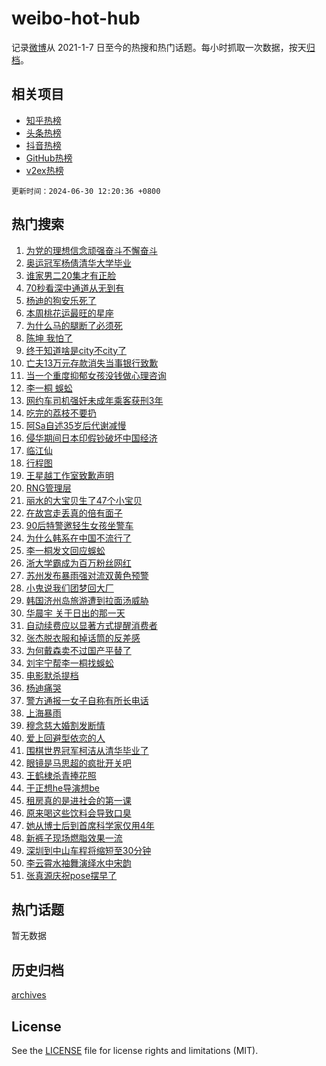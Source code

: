 # weibo-hot-hub

记录[微博](https://www.weibo.com)从 2021-1-7 日至今的热搜和热门话题。每小时抓取一次数据，按天[归档](archives)。

## 相关项目

- [知乎热榜](https://github.com/snaildev/zhihu-hot-hub)
- [头条热榜](https://github.com/snaildev/toutiao-hot-hub)
- [抖音热榜](https://github.com/snaildev/douyin-hot-hub)
- [GitHub热榜](https://github.com/snaildev/github-hot-hub)
- [v2ex热榜](https://github.com/snaildev/v2ex-hot-hub)


`更新时间：2024-06-30 12:20:36 +0800`

## 热门搜索

1. [为党的理想信念顽强奋斗不懈奋斗](https://m.weibo.cn/search?containerid=100103type%3D1%26t%3D10%26q%3D%23%E4%B8%BA%E5%85%9A%E7%9A%84%E7%90%86%E6%83%B3%E4%BF%A1%E5%BF%B5%E9%A1%BD%E5%BC%BA%E5%A5%8B%E6%96%97%E4%B8%8D%E6%87%88%E5%A5%8B%E6%96%97%23&stream_entry_id=51&isnewpage=1&extparam=seat%3D1%26cate%3D10103%26stream_entry_id%3D51%26pos%3D0%26q%3D%2523%25E4%25B8%25BA%25E5%2585%259A%25E7%259A%2584%25E7%2590%2586%25E6%2583%25B3%25E4%25BF%25A1%25E5%25BF%25B5%25E9%25A1%25BD%25E5%25BC%25BA%25E5%25A5%258B%25E6%2596%2597%25E4%25B8%258D%25E6%2587%2588%25E5%25A5%258B%25E6%2596%2597%2523%26dgr%3D0%26filter_type%3Drealtimehot%26c_type%3D51%26display_time%3D1719721235%26pre_seqid%3D1719721235358016270174)
1. [奥运冠军杨倩清华大学毕业](https://m.weibo.cn/search?containerid=100103type%3D1%26t%3D10%26q%3D%23%E5%A5%A5%E8%BF%90%E5%86%A0%E5%86%9B%E6%9D%A8%E5%80%A9%E6%B8%85%E5%8D%8E%E5%A4%A7%E5%AD%A6%E6%AF%95%E4%B8%9A%23&stream_entry_id=31&isnewpage=1&extparam=seat%3D1%26flag%3D2%26band_rank%3D1%26q%3D%2523%25E5%25A5%25A5%25E8%25BF%2590%25E5%2586%25A0%25E5%2586%259B%25E6%259D%25A8%25E5%2580%25A9%25E6%25B8%2585%25E5%258D%258E%25E5%25A4%25A7%25E5%25AD%25A6%25E6%25AF%2595%25E4%25B8%259A%2523%26dgr%3D0%26cate%3D5001%26c_type%3D31%26pos%3D0%26stream_entry_id%3D31%26filter_type%3Drealtimehot%26realpos%3D1%26lcate%3D5001%26display_time%3D1719721235%26pre_seqid%3D1719721235358016270174)
1. [谁家男二20集才有正脸](https://m.weibo.cn/search?containerid=100103type%3D1%26t%3D10%26q%3D%23%E8%B0%81%E5%AE%B6%E7%94%B7%E4%BA%8C20%E9%9B%86%E6%89%8D%E6%9C%89%E6%AD%A3%E8%84%B8%23&stream_entry_id=31&isnewpage=1&extparam=seat%3D1%26flag%3D2%26band_rank%3D2%26q%3D%2523%25E8%25B0%2581%25E5%25AE%25B6%25E7%2594%25B7%25E4%25BA%258C20%25E9%259B%2586%25E6%2589%258D%25E6%259C%2589%25E6%25AD%25A3%25E8%2584%25B8%2523%26dgr%3D0%26cate%3D5001%26c_type%3D31%26pos%3D1%26stream_entry_id%3D31%26filter_type%3Drealtimehot%26realpos%3D2%26lcate%3D5001%26display_time%3D1719721235%26pre_seqid%3D1719721235358016270174)
1. [70秒看深中通道从无到有](https://m.weibo.cn/search?containerid=100103type%3D1%26t%3D10%26q%3D%2370%E7%A7%92%E7%9C%8B%E6%B7%B1%E4%B8%AD%E9%80%9A%E9%81%93%E4%BB%8E%E6%97%A0%E5%88%B0%E6%9C%89%23&stream_entry_id=31&isnewpage=1&extparam=seat%3D1%26flag%3D1%26band_rank%3D3%26q%3D%252370%25E7%25A7%2592%25E7%259C%258B%25E6%25B7%25B1%25E4%25B8%25AD%25E9%2580%259A%25E9%2581%2593%25E4%25BB%258E%25E6%2597%25A0%25E5%2588%25B0%25E6%259C%2589%2523%26dgr%3D0%26cate%3D5001%26c_type%3D31%26pos%3D2%26stream_entry_id%3D31%26filter_type%3Drealtimehot%26realpos%3D3%26lcate%3D5001%26display_time%3D1719721235%26pre_seqid%3D1719721235358016270174)
1. [杨迪的狗安乐死了](https://m.weibo.cn/search?containerid=100103type%3D1%26t%3D10%26q%3D%23%E6%9D%A8%E8%BF%AA%E7%9A%84%E7%8B%97%E5%AE%89%E4%B9%90%E6%AD%BB%E4%BA%86%23&stream_entry_id=31&isnewpage=1&extparam=seat%3D1%26flag%3D1%26band_rank%3D4%26q%3D%2523%25E6%259D%25A8%25E8%25BF%25AA%25E7%259A%2584%25E7%258B%2597%25E5%25AE%2589%25E4%25B9%2590%25E6%25AD%25BB%25E4%25BA%2586%2523%26dgr%3D0%26cate%3D5001%26c_type%3D31%26pos%3D3%26stream_entry_id%3D31%26filter_type%3Drealtimehot%26realpos%3D4%26lcate%3D5001%26display_time%3D1719721235%26pre_seqid%3D1719721235358016270174)
1. [本周桃花运最旺的星座](https://m.weibo.cn/search?containerid=100103type%3D1%26t%3D10%26q%3D%E6%9C%AC%E5%91%A8%E6%A1%83%E8%8A%B1%E8%BF%90%E6%9C%80%E6%97%BA%E7%9A%84%E6%98%9F%E5%BA%A7&stream_entry_id=31&isnewpage=1&extparam=seat%3D1%26flag%3D1%26band_rank%3D5%26q%3D%25E6%259C%25AC%25E5%2591%25A8%25E6%25A1%2583%25E8%258A%25B1%25E8%25BF%2590%25E6%259C%2580%25E6%2597%25BA%25E7%259A%2584%25E6%2598%259F%25E5%25BA%25A7%26dgr%3D0%26cate%3D5001%26c_type%3D31%26pos%3D4%26stream_entry_id%3D31%26filter_type%3Drealtimehot%26realpos%3D5%26lcate%3D5001%26display_time%3D1719721235%26pre_seqid%3D1719721235358016270174)
1. [为什么马的腿断了必须死](https://m.weibo.cn/search?containerid=100103type%3D1%26t%3D10%26q%3D%23%E4%B8%BA%E4%BB%80%E4%B9%88%E9%A9%AC%E7%9A%84%E8%85%BF%E6%96%AD%E4%BA%86%E5%BF%85%E9%A1%BB%E6%AD%BB%23&stream_entry_id=31&isnewpage=1&extparam=seat%3D1%26flag%3D0%26band_rank%3D6%26q%3D%2523%25E4%25B8%25BA%25E4%25BB%2580%25E4%25B9%2588%25E9%25A9%25AC%25E7%259A%2584%25E8%2585%25BF%25E6%2596%25AD%25E4%25BA%2586%25E5%25BF%2585%25E9%25A1%25BB%25E6%25AD%25BB%2523%26dgr%3D0%26cate%3D5001%26c_type%3D31%26pos%3D5%26stream_entry_id%3D31%26filter_type%3Drealtimehot%26realpos%3D6%26lcate%3D5001%26display_time%3D1719721235%26pre_seqid%3D1719721235358016270174)
1. [陈坤 我怕了](https://m.weibo.cn/search?containerid=100103type%3D1%26t%3D10%26q%3D%E9%99%88%E5%9D%A4+%E6%88%91%E6%80%95%E4%BA%86&stream_entry_id=31&isnewpage=1&extparam=seat%3D1%26flag%3D1%26band_rank%3D7%26q%3D%25E9%2599%2588%25E5%259D%25A4%2520%25E6%2588%2591%25E6%2580%2595%25E4%25BA%2586%26dgr%3D0%26cate%3D5001%26c_type%3D31%26pos%3D6%26stream_entry_id%3D31%26filter_type%3Drealtimehot%26realpos%3D7%26lcate%3D5001%26display_time%3D1719721235%26pre_seqid%3D1719721235358016270174)
1. [终于知道啥是city不city了](https://m.weibo.cn/search?containerid=100103type%3D1%26t%3D10%26q%3D%23%E7%BB%88%E4%BA%8E%E7%9F%A5%E9%81%93%E5%95%A5%E6%98%AFcity%E4%B8%8Dcity%E4%BA%86%23&stream_entry_id=31&isnewpage=1&extparam=seat%3D1%26flag%3D2%26band_rank%3D8%26q%3D%2523%25E7%25BB%2588%25E4%25BA%258E%25E7%259F%25A5%25E9%2581%2593%25E5%2595%25A5%25E6%2598%25AFcity%25E4%25B8%258Dcity%25E4%25BA%2586%2523%26dgr%3D0%26cate%3D5001%26c_type%3D31%26pos%3D7%26stream_entry_id%3D31%26filter_type%3Drealtimehot%26realpos%3D8%26lcate%3D5001%26display_time%3D1719721235%26pre_seqid%3D1719721235358016270174)
1. [亡夫13万元存款消失当事银行致歉](https://m.weibo.cn/search?containerid=100103type%3D1%26t%3D10%26q%3D%23%E4%BA%A1%E5%A4%AB13%E4%B8%87%E5%85%83%E5%AD%98%E6%AC%BE%E6%B6%88%E5%A4%B1%E5%BD%93%E4%BA%8B%E9%93%B6%E8%A1%8C%E8%87%B4%E6%AD%89%23&stream_entry_id=31&isnewpage=1&extparam=seat%3D1%26flag%3D0%26band_rank%3D9%26q%3D%2523%25E4%25BA%25A1%25E5%25A4%25AB13%25E4%25B8%2587%25E5%2585%2583%25E5%25AD%2598%25E6%25AC%25BE%25E6%25B6%2588%25E5%25A4%25B1%25E5%25BD%2593%25E4%25BA%258B%25E9%2593%25B6%25E8%25A1%258C%25E8%2587%25B4%25E6%25AD%2589%2523%26dgr%3D0%26cate%3D5001%26c_type%3D31%26pos%3D8%26stream_entry_id%3D31%26filter_type%3Drealtimehot%26realpos%3D9%26lcate%3D5001%26display_time%3D1719721235%26pre_seqid%3D1719721235358016270174)
1. [当一个重度抑郁女孩没钱做心理咨询](https://m.weibo.cn/search?containerid=100103type%3D1%26t%3D10%26q%3D%23%E5%BD%93%E4%B8%80%E4%B8%AA%E9%87%8D%E5%BA%A6%E6%8A%91%E9%83%81%E5%A5%B3%E5%AD%A9%E6%B2%A1%E9%92%B1%E5%81%9A%E5%BF%83%E7%90%86%E5%92%A8%E8%AF%A2%23&stream_entry_id=31&isnewpage=1&extparam=seat%3D1%26flag%3D0%26band_rank%3D10%26q%3D%2523%25E5%25BD%2593%25E4%25B8%2580%25E4%25B8%25AA%25E9%2587%258D%25E5%25BA%25A6%25E6%258A%2591%25E9%2583%2581%25E5%25A5%25B3%25E5%25AD%25A9%25E6%25B2%25A1%25E9%2592%25B1%25E5%2581%259A%25E5%25BF%2583%25E7%2590%2586%25E5%2592%25A8%25E8%25AF%25A2%2523%26dgr%3D0%26cate%3D5001%26c_type%3D31%26pos%3D9%26stream_entry_id%3D31%26filter_type%3Drealtimehot%26realpos%3D10%26lcate%3D5001%26display_time%3D1719721235%26pre_seqid%3D1719721235358016270174)
1. [李一桐 蜈蚣](https://m.weibo.cn/search?containerid=100103type%3D1%26t%3D10%26q%3D%E6%9D%8E%E4%B8%80%E6%A1%90+%E8%9C%88%E8%9A%A3&stream_entry_id=31&isnewpage=1&extparam=seat%3D1%26flag%3D2%26band_rank%3D11%26q%3D%25E6%259D%258E%25E4%25B8%2580%25E6%25A1%2590%2520%25E8%259C%2588%25E8%259A%25A3%26dgr%3D0%26cate%3D5001%26c_type%3D31%26pos%3D10%26stream_entry_id%3D31%26filter_type%3Drealtimehot%26realpos%3D11%26lcate%3D5001%26display_time%3D1719721235%26pre_seqid%3D1719721235358016270174)
1. [网约车司机强奸未成年乘客获刑3年](https://m.weibo.cn/search?containerid=100103type%3D1%26t%3D10%26q%3D%23%E7%BD%91%E7%BA%A6%E8%BD%A6%E5%8F%B8%E6%9C%BA%E5%BC%BA%E5%A5%B8%E6%9C%AA%E6%88%90%E5%B9%B4%E4%B9%98%E5%AE%A2%E8%8E%B7%E5%88%913%E5%B9%B4%23&stream_entry_id=31&isnewpage=1&extparam=seat%3D1%26flag%3D2%26band_rank%3D12%26q%3D%2523%25E7%25BD%2591%25E7%25BA%25A6%25E8%25BD%25A6%25E5%258F%25B8%25E6%259C%25BA%25E5%25BC%25BA%25E5%25A5%25B8%25E6%259C%25AA%25E6%2588%2590%25E5%25B9%25B4%25E4%25B9%2598%25E5%25AE%25A2%25E8%258E%25B7%25E5%2588%25913%25E5%25B9%25B4%2523%26dgr%3D0%26cate%3D5001%26c_type%3D31%26pos%3D11%26stream_entry_id%3D31%26filter_type%3Drealtimehot%26realpos%3D12%26lcate%3D5001%26display_time%3D1719721235%26pre_seqid%3D1719721235358016270174)
1. [吃完的荔枝不要扔](https://m.weibo.cn/search?containerid=100103type%3D1%26t%3D10%26q%3D%E5%90%83%E5%AE%8C%E7%9A%84%E8%8D%94%E6%9E%9D%E4%B8%8D%E8%A6%81%E6%89%94&stream_entry_id=31&isnewpage=1&extparam=seat%3D1%26flag%3D1%26band_rank%3D13%26q%3D%25E5%2590%2583%25E5%25AE%258C%25E7%259A%2584%25E8%258D%2594%25E6%259E%259D%25E4%25B8%258D%25E8%25A6%2581%25E6%2589%2594%26dgr%3D0%26cate%3D5001%26c_type%3D31%26pos%3D12%26stream_entry_id%3D31%26filter_type%3Drealtimehot%26realpos%3D13%26lcate%3D5001%26display_time%3D1719721235%26pre_seqid%3D1719721235358016270174)
1. [阿Sa自述35岁后代谢减慢](https://m.weibo.cn/search?containerid=100103type%3D1%26t%3D10%26q%3D%23%E9%98%BFSa%E8%87%AA%E8%BF%B035%E5%B2%81%E5%90%8E%E4%BB%A3%E8%B0%A2%E5%87%8F%E6%85%A2%23&stream_entry_id=31&isnewpage=1&extparam=seat%3D1%26flag%3D1%26band_rank%3D14%26q%3D%2523%25E9%2598%25BFSa%25E8%2587%25AA%25E8%25BF%25B035%25E5%25B2%2581%25E5%2590%258E%25E4%25BB%25A3%25E8%25B0%25A2%25E5%2587%258F%25E6%2585%25A2%2523%26dgr%3D0%26cate%3D5001%26c_type%3D31%26pos%3D13%26stream_entry_id%3D31%26filter_type%3Drealtimehot%26realpos%3D14%26lcate%3D5001%26display_time%3D1719721235%26pre_seqid%3D1719721235358016270174)
1. [侵华期间日本印假钞破坏中国经济](https://m.weibo.cn/search?containerid=100103type%3D1%26t%3D10%26q%3D%23%E4%BE%B5%E5%8D%8E%E6%9C%9F%E9%97%B4%E6%97%A5%E6%9C%AC%E5%8D%B0%E5%81%87%E9%92%9E%E7%A0%B4%E5%9D%8F%E4%B8%AD%E5%9B%BD%E7%BB%8F%E6%B5%8E%23&stream_entry_id=31&isnewpage=1&extparam=seat%3D1%26flag%3D1%26band_rank%3D15%26q%3D%2523%25E4%25BE%25B5%25E5%258D%258E%25E6%259C%259F%25E9%2597%25B4%25E6%2597%25A5%25E6%259C%25AC%25E5%258D%25B0%25E5%2581%2587%25E9%2592%259E%25E7%25A0%25B4%25E5%259D%258F%25E4%25B8%25AD%25E5%259B%25BD%25E7%25BB%258F%25E6%25B5%258E%2523%26dgr%3D0%26cate%3D5001%26c_type%3D31%26pos%3D14%26stream_entry_id%3D31%26filter_type%3Drealtimehot%26realpos%3D15%26lcate%3D5001%26display_time%3D1719721235%26pre_seqid%3D1719721235358016270174)
1. [临江仙](https://m.weibo.cn/search?containerid=100103type%3D1%26t%3D10%26q%3D%E4%B8%B4%E6%B1%9F%E4%BB%99&stream_entry_id=31&isnewpage=1&extparam=seat%3D1%26flag%3D1%26band_rank%3D16%26q%3D%25E4%25B8%25B4%25E6%25B1%259F%25E4%25BB%2599%26dgr%3D0%26cate%3D5001%26c_type%3D31%26pos%3D15%26stream_entry_id%3D31%26filter_type%3Drealtimehot%26realpos%3D16%26lcate%3D5001%26display_time%3D1719721235%26pre_seqid%3D1719721235358016270174)
1. [行程图](https://m.weibo.cn/search?containerid=100103type%3D1%26t%3D10%26q%3D%E8%A1%8C%E7%A8%8B%E5%9B%BE&stream_entry_id=31&isnewpage=1&extparam=seat%3D1%26flag%3D1%26band_rank%3D17%26q%3D%25E8%25A1%258C%25E7%25A8%258B%25E5%259B%25BE%26dgr%3D0%26cate%3D5001%26c_type%3D31%26pos%3D16%26stream_entry_id%3D31%26filter_type%3Drealtimehot%26realpos%3D17%26lcate%3D5001%26display_time%3D1719721235%26pre_seqid%3D1719721235358016270174)
1. [王星越工作室致歉声明](https://m.weibo.cn/search?containerid=100103type%3D1%26t%3D10%26q%3D%23%E7%8E%8B%E6%98%9F%E8%B6%8A%E5%B7%A5%E4%BD%9C%E5%AE%A4%E8%87%B4%E6%AD%89%E5%A3%B0%E6%98%8E%23&stream_entry_id=31&isnewpage=1&extparam=seat%3D1%26flag%3D0%26band_rank%3D18%26q%3D%2523%25E7%258E%258B%25E6%2598%259F%25E8%25B6%258A%25E5%25B7%25A5%25E4%25BD%259C%25E5%25AE%25A4%25E8%2587%25B4%25E6%25AD%2589%25E5%25A3%25B0%25E6%2598%258E%2523%26dgr%3D0%26cate%3D5001%26c_type%3D31%26pos%3D17%26stream_entry_id%3D31%26filter_type%3Drealtimehot%26realpos%3D18%26lcate%3D5001%26display_time%3D1719721235%26pre_seqid%3D1719721235358016270174)
1. [RNG管理层](https://m.weibo.cn/search?containerid=100103type%3D1%26t%3D10%26q%3DRNG%E7%AE%A1%E7%90%86%E5%B1%82&stream_entry_id=31&isnewpage=1&extparam=seat%3D1%26flag%3D1%26band_rank%3D19%26q%3DRNG%25E7%25AE%25A1%25E7%2590%2586%25E5%25B1%2582%26dgr%3D0%26cate%3D5001%26c_type%3D31%26pos%3D18%26stream_entry_id%3D31%26filter_type%3Drealtimehot%26realpos%3D19%26lcate%3D5001%26display_time%3D1719721235%26pre_seqid%3D1719721235358016270174)
1. [丽水的大宝贝生了47个小宝贝](https://m.weibo.cn/search?containerid=100103type%3D1%26t%3D10%26q%3D%23%E4%B8%BD%E6%B0%B4%E7%9A%84%E5%A4%A7%E5%AE%9D%E8%B4%9D%E7%94%9F%E4%BA%8647%E4%B8%AA%E5%B0%8F%E5%AE%9D%E8%B4%9D%23&stream_entry_id=31&isnewpage=1&extparam=seat%3D1%26flag%3D32768%26band_rank%3D20%26q%3D%2523%25E4%25B8%25BD%25E6%25B0%25B4%25E7%259A%2584%25E5%25A4%25A7%25E5%25AE%259D%25E8%25B4%259D%25E7%2594%259F%25E4%25BA%258647%25E4%25B8%25AA%25E5%25B0%258F%25E5%25AE%259D%25E8%25B4%259D%2523%26dgr%3D0%26cate%3D5001%26c_type%3D31%26pos%3D19%26stream_entry_id%3D31%26filter_type%3Drealtimehot%26realpos%3D20%26lcate%3D5001%26display_time%3D1719721235%26pre_seqid%3D1719721235358016270174)
1. [在故宫走丢真的倍有面子](https://m.weibo.cn/search?containerid=100103type%3D1%26t%3D10%26q%3D%E5%9C%A8%E6%95%85%E5%AE%AB%E8%B5%B0%E4%B8%A2%E7%9C%9F%E7%9A%84%E5%80%8D%E6%9C%89%E9%9D%A2%E5%AD%90&stream_entry_id=31&isnewpage=1&extparam=seat%3D1%26flag%3D1%26band_rank%3D21%26q%3D%25E5%259C%25A8%25E6%2595%2585%25E5%25AE%25AB%25E8%25B5%25B0%25E4%25B8%25A2%25E7%259C%259F%25E7%259A%2584%25E5%2580%258D%25E6%259C%2589%25E9%259D%25A2%25E5%25AD%2590%26dgr%3D0%26cate%3D5001%26c_type%3D31%26pos%3D20%26stream_entry_id%3D31%26filter_type%3Drealtimehot%26realpos%3D21%26lcate%3D5001%26display_time%3D1719721235%26pre_seqid%3D1719721235358016270174)
1. [90后特警邀轻生女孩坐警车](https://m.weibo.cn/search?containerid=100103type%3D1%26t%3D10%26q%3D%2390%E5%90%8E%E7%89%B9%E8%AD%A6%E9%82%80%E8%BD%BB%E7%94%9F%E5%A5%B3%E5%AD%A9%E5%9D%90%E8%AD%A6%E8%BD%A6%23&stream_entry_id=31&isnewpage=1&extparam=seat%3D1%26flag%3D32768%26band_rank%3D22%26q%3D%252390%25E5%2590%258E%25E7%2589%25B9%25E8%25AD%25A6%25E9%2582%2580%25E8%25BD%25BB%25E7%2594%259F%25E5%25A5%25B3%25E5%25AD%25A9%25E5%259D%2590%25E8%25AD%25A6%25E8%25BD%25A6%2523%26dgr%3D0%26cate%3D5001%26c_type%3D31%26pos%3D21%26stream_entry_id%3D31%26filter_type%3Drealtimehot%26realpos%3D22%26lcate%3D5001%26display_time%3D1719721235%26pre_seqid%3D1719721235358016270174)
1. [为什么韩系在中国不流行了](https://m.weibo.cn/search?containerid=100103type%3D1%26t%3D10%26q%3D%23%E4%B8%BA%E4%BB%80%E4%B9%88%E9%9F%A9%E7%B3%BB%E5%9C%A8%E4%B8%AD%E5%9B%BD%E4%B8%8D%E6%B5%81%E8%A1%8C%E4%BA%86%23&stream_entry_id=31&isnewpage=1&extparam=seat%3D1%26flag%3D0%26band_rank%3D23%26q%3D%2523%25E4%25B8%25BA%25E4%25BB%2580%25E4%25B9%2588%25E9%259F%25A9%25E7%25B3%25BB%25E5%259C%25A8%25E4%25B8%25AD%25E5%259B%25BD%25E4%25B8%258D%25E6%25B5%2581%25E8%25A1%258C%25E4%25BA%2586%2523%26dgr%3D0%26cate%3D5001%26c_type%3D31%26pos%3D22%26stream_entry_id%3D31%26filter_type%3Drealtimehot%26realpos%3D23%26lcate%3D5001%26display_time%3D1719721235%26pre_seqid%3D1719721235358016270174)
1. [李一桐发文回应蜈蚣](https://m.weibo.cn/search?containerid=100103type%3D1%26t%3D10%26q%3D%23%E6%9D%8E%E4%B8%80%E6%A1%90%E5%8F%91%E6%96%87%E5%9B%9E%E5%BA%94%E8%9C%88%E8%9A%A3%23&stream_entry_id=31&isnewpage=1&extparam=seat%3D1%26flag%3D1%26band_rank%3D24%26q%3D%2523%25E6%259D%258E%25E4%25B8%2580%25E6%25A1%2590%25E5%258F%2591%25E6%2596%2587%25E5%259B%259E%25E5%25BA%2594%25E8%259C%2588%25E8%259A%25A3%2523%26dgr%3D0%26cate%3D5001%26c_type%3D31%26pos%3D23%26stream_entry_id%3D31%26filter_type%3Drealtimehot%26realpos%3D24%26lcate%3D5001%26display_time%3D1719721235%26pre_seqid%3D1719721235358016270174)
1. [浙大学霸成为百万粉丝网红](https://m.weibo.cn/search?containerid=100103type%3D1%26t%3D10%26q%3D%23%E6%B5%99%E5%A4%A7%E5%AD%A6%E9%9C%B8%E6%88%90%E4%B8%BA%E7%99%BE%E4%B8%87%E7%B2%89%E4%B8%9D%E7%BD%91%E7%BA%A2%23&stream_entry_id=31&isnewpage=1&extparam=seat%3D1%26flag%3D0%26band_rank%3D25%26q%3D%2523%25E6%25B5%2599%25E5%25A4%25A7%25E5%25AD%25A6%25E9%259C%25B8%25E6%2588%2590%25E4%25B8%25BA%25E7%2599%25BE%25E4%25B8%2587%25E7%25B2%2589%25E4%25B8%259D%25E7%25BD%2591%25E7%25BA%25A2%2523%26dgr%3D0%26cate%3D5001%26c_type%3D31%26pos%3D24%26stream_entry_id%3D31%26filter_type%3Drealtimehot%26realpos%3D25%26lcate%3D5001%26display_time%3D1719721235%26pre_seqid%3D1719721235358016270174)
1. [苏州发布暴雨强对流双黄色预警](https://m.weibo.cn/search?containerid=100103type%3D1%26t%3D10%26q%3D%23%E8%8B%8F%E5%B7%9E%E5%8F%91%E5%B8%83%E6%9A%B4%E9%9B%A8%E5%BC%BA%E5%AF%B9%E6%B5%81%E5%8F%8C%E9%BB%84%E8%89%B2%E9%A2%84%E8%AD%A6%23&stream_entry_id=31&isnewpage=1&extparam=seat%3D1%26flag%3D1%26band_rank%3D26%26q%3D%2523%25E8%258B%258F%25E5%25B7%259E%25E5%258F%2591%25E5%25B8%2583%25E6%259A%25B4%25E9%259B%25A8%25E5%25BC%25BA%25E5%25AF%25B9%25E6%25B5%2581%25E5%258F%258C%25E9%25BB%2584%25E8%2589%25B2%25E9%25A2%2584%25E8%25AD%25A6%2523%26dgr%3D0%26cate%3D5001%26c_type%3D31%26pos%3D25%26stream_entry_id%3D31%26filter_type%3Drealtimehot%26realpos%3D26%26lcate%3D5001%26display_time%3D1719721235%26pre_seqid%3D1719721235358016270174)
1. [小鬼说我们团梦回大厂](https://m.weibo.cn/search?containerid=100103type%3D1%26t%3D10%26q%3D%23%E5%B0%8F%E9%AC%BC%E8%AF%B4%E6%88%91%E4%BB%AC%E5%9B%A2%E6%A2%A6%E5%9B%9E%E5%A4%A7%E5%8E%82%23&stream_entry_id=31&isnewpage=1&extparam=seat%3D1%26flag%3D0%26band_rank%3D27%26q%3D%2523%25E5%25B0%258F%25E9%25AC%25BC%25E8%25AF%25B4%25E6%2588%2591%25E4%25BB%25AC%25E5%259B%25A2%25E6%25A2%25A6%25E5%259B%259E%25E5%25A4%25A7%25E5%258E%2582%2523%26dgr%3D0%26cate%3D5001%26c_type%3D31%26pos%3D26%26stream_entry_id%3D31%26filter_type%3Drealtimehot%26realpos%3D27%26lcate%3D5001%26display_time%3D1719721235%26pre_seqid%3D1719721235358016270174)
1. [韩国济州岛旅游遭到拉面汤威胁](https://m.weibo.cn/search?containerid=100103type%3D1%26t%3D10%26q%3D%23%E9%9F%A9%E5%9B%BD%E6%B5%8E%E5%B7%9E%E5%B2%9B%E6%97%85%E6%B8%B8%E9%81%AD%E5%88%B0%E6%8B%89%E9%9D%A2%E6%B1%A4%E5%A8%81%E8%83%81%23&stream_entry_id=31&isnewpage=1&extparam=seat%3D1%26flag%3D0%26band_rank%3D28%26q%3D%2523%25E9%259F%25A9%25E5%259B%25BD%25E6%25B5%258E%25E5%25B7%259E%25E5%25B2%259B%25E6%2597%2585%25E6%25B8%25B8%25E9%2581%25AD%25E5%2588%25B0%25E6%258B%2589%25E9%259D%25A2%25E6%25B1%25A4%25E5%25A8%2581%25E8%2583%2581%2523%26dgr%3D0%26cate%3D5001%26c_type%3D31%26pos%3D27%26stream_entry_id%3D31%26filter_type%3Drealtimehot%26realpos%3D28%26lcate%3D5001%26display_time%3D1719721235%26pre_seqid%3D1719721235358016270174)
1. [华晨宇 关于日出的那一天](https://m.weibo.cn/search?containerid=100103type%3D1%26t%3D10%26q%3D%E5%8D%8E%E6%99%A8%E5%AE%87+%E5%85%B3%E4%BA%8E%E6%97%A5%E5%87%BA%E7%9A%84%E9%82%A3%E4%B8%80%E5%A4%A9&stream_entry_id=31&isnewpage=1&extparam=seat%3D1%26flag%3D1%26band_rank%3D29%26q%3D%25E5%258D%258E%25E6%2599%25A8%25E5%25AE%2587%2520%25E5%2585%25B3%25E4%25BA%258E%25E6%2597%25A5%25E5%2587%25BA%25E7%259A%2584%25E9%2582%25A3%25E4%25B8%2580%25E5%25A4%25A9%26dgr%3D0%26cate%3D5001%26c_type%3D31%26pos%3D28%26stream_entry_id%3D31%26filter_type%3Drealtimehot%26realpos%3D29%26lcate%3D5001%26display_time%3D1719721235%26pre_seqid%3D1719721235358016270174)
1. [自动续费应以显著方式提醒消费者](https://m.weibo.cn/search?containerid=100103type%3D1%26t%3D10%26q%3D%23%E8%87%AA%E5%8A%A8%E7%BB%AD%E8%B4%B9%E5%BA%94%E4%BB%A5%E6%98%BE%E8%91%97%E6%96%B9%E5%BC%8F%E6%8F%90%E9%86%92%E6%B6%88%E8%B4%B9%E8%80%85%23&stream_entry_id=31&isnewpage=1&extparam=seat%3D1%26flag%3D0%26band_rank%3D30%26q%3D%2523%25E8%2587%25AA%25E5%258A%25A8%25E7%25BB%25AD%25E8%25B4%25B9%25E5%25BA%2594%25E4%25BB%25A5%25E6%2598%25BE%25E8%2591%2597%25E6%2596%25B9%25E5%25BC%258F%25E6%258F%2590%25E9%2586%2592%25E6%25B6%2588%25E8%25B4%25B9%25E8%2580%2585%2523%26dgr%3D0%26cate%3D5001%26c_type%3D31%26pos%3D29%26stream_entry_id%3D31%26filter_type%3Drealtimehot%26realpos%3D30%26lcate%3D5001%26display_time%3D1719721235%26pre_seqid%3D1719721235358016270174)
1. [张杰脱衣服和掉话筒的反差感](https://m.weibo.cn/search?containerid=100103type%3D1%26t%3D10%26q%3D%23%E5%BC%A0%E6%9D%B0%E8%84%B1%E8%A1%A3%E6%9C%8D%E5%92%8C%E6%8E%89%E8%AF%9D%E7%AD%92%E7%9A%84%E5%8F%8D%E5%B7%AE%E6%84%9F%23&stream_entry_id=31&isnewpage=1&extparam=seat%3D1%26flag%3D0%26band_rank%3D31%26q%3D%2523%25E5%25BC%25A0%25E6%259D%25B0%25E8%2584%25B1%25E8%25A1%25A3%25E6%259C%258D%25E5%2592%258C%25E6%258E%2589%25E8%25AF%259D%25E7%25AD%2592%25E7%259A%2584%25E5%258F%258D%25E5%25B7%25AE%25E6%2584%259F%2523%26dgr%3D0%26cate%3D5001%26c_type%3D31%26pos%3D30%26stream_entry_id%3D31%26filter_type%3Drealtimehot%26realpos%3D31%26lcate%3D5001%26display_time%3D1719721235%26pre_seqid%3D1719721235358016270174)
1. [为何戴森卖不过国产平替了](https://m.weibo.cn/search?containerid=100103type%3D1%26t%3D10%26q%3D%23%E4%B8%BA%E4%BD%95%E6%88%B4%E6%A3%AE%E5%8D%96%E4%B8%8D%E8%BF%87%E5%9B%BD%E4%BA%A7%E5%B9%B3%E6%9B%BF%E4%BA%86%23&stream_entry_id=31&isnewpage=1&extparam=seat%3D1%26flag%3D1%26band_rank%3D32%26q%3D%2523%25E4%25B8%25BA%25E4%25BD%2595%25E6%2588%25B4%25E6%25A3%25AE%25E5%258D%2596%25E4%25B8%258D%25E8%25BF%2587%25E5%259B%25BD%25E4%25BA%25A7%25E5%25B9%25B3%25E6%259B%25BF%25E4%25BA%2586%2523%26dgr%3D0%26cate%3D5001%26c_type%3D31%26pos%3D31%26stream_entry_id%3D31%26filter_type%3Drealtimehot%26realpos%3D32%26lcate%3D5001%26display_time%3D1719721235%26pre_seqid%3D1719721235358016270174)
1. [刘宇宁帮李一桐找蜈蚣](https://m.weibo.cn/search?containerid=100103type%3D1%26t%3D10%26q%3D%23%E5%88%98%E5%AE%87%E5%AE%81%E5%B8%AE%E6%9D%8E%E4%B8%80%E6%A1%90%E6%89%BE%E8%9C%88%E8%9A%A3%23&stream_entry_id=31&isnewpage=1&extparam=seat%3D1%26flag%3D0%26band_rank%3D33%26q%3D%2523%25E5%2588%2598%25E5%25AE%2587%25E5%25AE%2581%25E5%25B8%25AE%25E6%259D%258E%25E4%25B8%2580%25E6%25A1%2590%25E6%2589%25BE%25E8%259C%2588%25E8%259A%25A3%2523%26dgr%3D0%26cate%3D5001%26c_type%3D31%26pos%3D32%26stream_entry_id%3D31%26filter_type%3Drealtimehot%26realpos%3D33%26lcate%3D5001%26display_time%3D1719721235%26pre_seqid%3D1719721235358016270174)
1. [电影默杀提档](https://m.weibo.cn/search?containerid=100103type%3D1%26t%3D10%26q%3D%23%E7%94%B5%E5%BD%B1%E9%BB%98%E6%9D%80%E6%8F%90%E6%A1%A3%23&stream_entry_id=31&isnewpage=1&extparam=seat%3D1%26flag%3D0%26band_rank%3D34%26q%3D%2523%25E7%2594%25B5%25E5%25BD%25B1%25E9%25BB%2598%25E6%259D%2580%25E6%258F%2590%25E6%25A1%25A3%2523%26dgr%3D0%26cate%3D5001%26c_type%3D31%26pos%3D33%26stream_entry_id%3D31%26filter_type%3Drealtimehot%26realpos%3D34%26lcate%3D5001%26display_time%3D1719721235%26pre_seqid%3D1719721235358016270174)
1. [杨迪痛哭](https://m.weibo.cn/search?containerid=100103type%3D1%26t%3D10%26q%3D%23%E6%9D%A8%E8%BF%AA%E7%97%9B%E5%93%AD%23&stream_entry_id=31&isnewpage=1&extparam=seat%3D1%26flag%3D1%26band_rank%3D35%26q%3D%2523%25E6%259D%25A8%25E8%25BF%25AA%25E7%2597%259B%25E5%2593%25AD%2523%26dgr%3D0%26cate%3D5001%26c_type%3D31%26pos%3D34%26stream_entry_id%3D31%26filter_type%3Drealtimehot%26realpos%3D35%26lcate%3D5001%26display_time%3D1719721235%26pre_seqid%3D1719721235358016270174)
1. [警方通报一女子自称有所长电话](https://m.weibo.cn/search?containerid=100103type%3D1%26t%3D10%26q%3D%23%E8%AD%A6%E6%96%B9%E9%80%9A%E6%8A%A5%E4%B8%80%E5%A5%B3%E5%AD%90%E8%87%AA%E7%A7%B0%E6%9C%89%E6%89%80%E9%95%BF%E7%94%B5%E8%AF%9D%23&stream_entry_id=31&isnewpage=1&extparam=seat%3D1%26flag%3D1%26band_rank%3D36%26q%3D%2523%25E8%25AD%25A6%25E6%2596%25B9%25E9%2580%259A%25E6%258A%25A5%25E4%25B8%2580%25E5%25A5%25B3%25E5%25AD%2590%25E8%2587%25AA%25E7%25A7%25B0%25E6%259C%2589%25E6%2589%2580%25E9%2595%25BF%25E7%2594%25B5%25E8%25AF%259D%2523%26dgr%3D0%26cate%3D5001%26c_type%3D31%26pos%3D35%26stream_entry_id%3D31%26filter_type%3Drealtimehot%26realpos%3D36%26lcate%3D5001%26display_time%3D1719721235%26pre_seqid%3D1719721235358016270174)
1. [上海暴雨](https://m.weibo.cn/search?containerid=100103type%3D1%26t%3D10%26q%3D%E4%B8%8A%E6%B5%B7%E6%9A%B4%E9%9B%A8&stream_entry_id=31&isnewpage=1&extparam=seat%3D1%26flag%3D0%26band_rank%3D37%26q%3D%25E4%25B8%258A%25E6%25B5%25B7%25E6%259A%25B4%25E9%259B%25A8%26dgr%3D0%26cate%3D5001%26c_type%3D31%26pos%3D36%26stream_entry_id%3D31%26filter_type%3Drealtimehot%26realpos%3D37%26lcate%3D5001%26display_time%3D1719721235%26pre_seqid%3D1719721235358016270174)
1. [穆念慈大婚割发断情](https://m.weibo.cn/search?containerid=100103type%3D1%26t%3D10%26q%3D%23%E7%A9%86%E5%BF%B5%E6%85%88%E5%A4%A7%E5%A9%9A%E5%89%B2%E5%8F%91%E6%96%AD%E6%83%85%23&stream_entry_id=31&isnewpage=1&extparam=seat%3D1%26flag%3D0%26band_rank%3D38%26q%3D%2523%25E7%25A9%2586%25E5%25BF%25B5%25E6%2585%2588%25E5%25A4%25A7%25E5%25A9%259A%25E5%2589%25B2%25E5%258F%2591%25E6%2596%25AD%25E6%2583%2585%2523%26dgr%3D0%26cate%3D5001%26c_type%3D31%26pos%3D37%26stream_entry_id%3D31%26filter_type%3Drealtimehot%26realpos%3D38%26lcate%3D5001%26display_time%3D1719721235%26pre_seqid%3D1719721235358016270174)
1. [爱上回避型依恋的人](https://m.weibo.cn/search?containerid=100103type%3D1%26t%3D10%26q%3D%E7%88%B1%E4%B8%8A%E5%9B%9E%E9%81%BF%E5%9E%8B%E4%BE%9D%E6%81%8B%E7%9A%84%E4%BA%BA&stream_entry_id=31&isnewpage=1&extparam=seat%3D1%26flag%3D1%26band_rank%3D39%26q%3D%25E7%2588%25B1%25E4%25B8%258A%25E5%259B%259E%25E9%2581%25BF%25E5%259E%258B%25E4%25BE%259D%25E6%2581%258B%25E7%259A%2584%25E4%25BA%25BA%26dgr%3D0%26cate%3D5001%26c_type%3D31%26pos%3D38%26stream_entry_id%3D31%26filter_type%3Drealtimehot%26realpos%3D39%26lcate%3D5001%26display_time%3D1719721235%26pre_seqid%3D1719721235358016270174)
1. [围棋世界冠军柯洁从清华毕业了](https://m.weibo.cn/search?containerid=100103type%3D1%26t%3D10%26q%3D%23%E5%9B%B4%E6%A3%8B%E4%B8%96%E7%95%8C%E5%86%A0%E5%86%9B%E6%9F%AF%E6%B4%81%E4%BB%8E%E6%B8%85%E5%8D%8E%E6%AF%95%E4%B8%9A%E4%BA%86%23&stream_entry_id=31&isnewpage=1&extparam=seat%3D1%26flag%3D1%26band_rank%3D40%26q%3D%2523%25E5%259B%25B4%25E6%25A3%258B%25E4%25B8%2596%25E7%2595%258C%25E5%2586%25A0%25E5%2586%259B%25E6%259F%25AF%25E6%25B4%2581%25E4%25BB%258E%25E6%25B8%2585%25E5%258D%258E%25E6%25AF%2595%25E4%25B8%259A%25E4%25BA%2586%2523%26dgr%3D0%26cate%3D5001%26c_type%3D31%26pos%3D39%26stream_entry_id%3D31%26filter_type%3Drealtimehot%26realpos%3D40%26lcate%3D5001%26display_time%3D1719721235%26pre_seqid%3D1719721235358016270174)
1. [眼镜是马思超的疯批开关吧](https://m.weibo.cn/search?containerid=100103type%3D1%26t%3D10%26q%3D%23%E7%9C%BC%E9%95%9C%E6%98%AF%E9%A9%AC%E6%80%9D%E8%B6%85%E7%9A%84%E7%96%AF%E6%89%B9%E5%BC%80%E5%85%B3%E5%90%A7%23&stream_entry_id=31&isnewpage=1&extparam=seat%3D1%26flag%3D1%26band_rank%3D41%26q%3D%2523%25E7%259C%25BC%25E9%2595%259C%25E6%2598%25AF%25E9%25A9%25AC%25E6%2580%259D%25E8%25B6%2585%25E7%259A%2584%25E7%2596%25AF%25E6%2589%25B9%25E5%25BC%2580%25E5%2585%25B3%25E5%2590%25A7%2523%26dgr%3D0%26cate%3D5001%26c_type%3D31%26pos%3D40%26stream_entry_id%3D31%26filter_type%3Drealtimehot%26realpos%3D41%26lcate%3D5001%26display_time%3D1719721235%26pre_seqid%3D1719721235358016270174)
1. [王鹤棣杀青捧花照](https://m.weibo.cn/search?containerid=100103type%3D1%26t%3D10%26q%3D%23%E7%8E%8B%E9%B9%A4%E6%A3%A3%E6%9D%80%E9%9D%92%E6%8D%A7%E8%8A%B1%E7%85%A7%23&stream_entry_id=31&isnewpage=1&extparam=seat%3D1%26flag%3D1%26band_rank%3D42%26q%3D%2523%25E7%258E%258B%25E9%25B9%25A4%25E6%25A3%25A3%25E6%259D%2580%25E9%259D%2592%25E6%258D%25A7%25E8%258A%25B1%25E7%2585%25A7%2523%26dgr%3D0%26cate%3D5001%26c_type%3D31%26pos%3D41%26stream_entry_id%3D31%26filter_type%3Drealtimehot%26realpos%3D42%26lcate%3D5001%26display_time%3D1719721235%26pre_seqid%3D1719721235358016270174)
1. [于正想he导演想be](https://m.weibo.cn/search?containerid=100103type%3D1%26t%3D10%26q%3D%23%E4%BA%8E%E6%AD%A3%E6%83%B3he%E5%AF%BC%E6%BC%94%E6%83%B3be%23&stream_entry_id=31&isnewpage=1&extparam=seat%3D1%26flag%3D1%26band_rank%3D43%26q%3D%2523%25E4%25BA%258E%25E6%25AD%25A3%25E6%2583%25B3he%25E5%25AF%25BC%25E6%25BC%2594%25E6%2583%25B3be%2523%26dgr%3D0%26cate%3D5001%26c_type%3D31%26pos%3D42%26stream_entry_id%3D31%26filter_type%3Drealtimehot%26realpos%3D43%26lcate%3D5001%26display_time%3D1719721235%26pre_seqid%3D1719721235358016270174)
1. [租房真的是进社会的第一课](https://m.weibo.cn/search?containerid=100103type%3D1%26t%3D10%26q%3D%23%E7%A7%9F%E6%88%BF%E7%9C%9F%E7%9A%84%E6%98%AF%E8%BF%9B%E7%A4%BE%E4%BC%9A%E7%9A%84%E7%AC%AC%E4%B8%80%E8%AF%BE%23&stream_entry_id=31&isnewpage=1&extparam=seat%3D1%26flag%3D0%26band_rank%3D44%26q%3D%2523%25E7%25A7%259F%25E6%2588%25BF%25E7%259C%259F%25E7%259A%2584%25E6%2598%25AF%25E8%25BF%259B%25E7%25A4%25BE%25E4%25BC%259A%25E7%259A%2584%25E7%25AC%25AC%25E4%25B8%2580%25E8%25AF%25BE%2523%26dgr%3D0%26cate%3D5001%26c_type%3D31%26pos%3D43%26stream_entry_id%3D31%26filter_type%3Drealtimehot%26realpos%3D44%26lcate%3D5001%26display_time%3D1719721235%26pre_seqid%3D1719721235358016270174)
1. [原来喝这些饮料会导致口臭](https://m.weibo.cn/search?containerid=100103type%3D1%26t%3D10%26q%3D%23%E5%8E%9F%E6%9D%A5%E5%96%9D%E8%BF%99%E4%BA%9B%E9%A5%AE%E6%96%99%E4%BC%9A%E5%AF%BC%E8%87%B4%E5%8F%A3%E8%87%AD%23&stream_entry_id=31&isnewpage=1&extparam=seat%3D1%26flag%3D0%26band_rank%3D45%26q%3D%2523%25E5%258E%259F%25E6%259D%25A5%25E5%2596%259D%25E8%25BF%2599%25E4%25BA%259B%25E9%25A5%25AE%25E6%2596%2599%25E4%25BC%259A%25E5%25AF%25BC%25E8%2587%25B4%25E5%258F%25A3%25E8%2587%25AD%2523%26dgr%3D0%26cate%3D5001%26c_type%3D31%26pos%3D44%26stream_entry_id%3D31%26filter_type%3Drealtimehot%26realpos%3D45%26lcate%3D5001%26display_time%3D1719721235%26pre_seqid%3D1719721235358016270174)
1. [她从博士后到首席科学家仅用4年](https://m.weibo.cn/search?containerid=100103type%3D1%26t%3D10%26q%3D%23%E5%A5%B9%E4%BB%8E%E5%8D%9A%E5%A3%AB%E5%90%8E%E5%88%B0%E9%A6%96%E5%B8%AD%E7%A7%91%E5%AD%A6%E5%AE%B6%E4%BB%85%E7%94%A84%E5%B9%B4%23&stream_entry_id=31&isnewpage=1&extparam=seat%3D1%26flag%3D32768%26band_rank%3D46%26q%3D%2523%25E5%25A5%25B9%25E4%25BB%258E%25E5%258D%259A%25E5%25A3%25AB%25E5%2590%258E%25E5%2588%25B0%25E9%25A6%2596%25E5%25B8%25AD%25E7%25A7%2591%25E5%25AD%25A6%25E5%25AE%25B6%25E4%25BB%2585%25E7%2594%25A84%25E5%25B9%25B4%2523%26dgr%3D0%26cate%3D5001%26c_type%3D31%26pos%3D45%26stream_entry_id%3D31%26filter_type%3Drealtimehot%26realpos%3D46%26lcate%3D5001%26display_time%3D1719721235%26pre_seqid%3D1719721235358016270174)
1. [新裤子现场燃脂效果一流](https://m.weibo.cn/search?containerid=100103type%3D1%26t%3D10%26q%3D%E6%96%B0%E8%A3%A4%E5%AD%90%E7%8E%B0%E5%9C%BA%E7%87%83%E8%84%82%E6%95%88%E6%9E%9C%E4%B8%80%E6%B5%81&stream_entry_id=31&isnewpage=1&extparam=seat%3D1%26flag%3D0%26band_rank%3D47%26q%3D%25E6%2596%25B0%25E8%25A3%25A4%25E5%25AD%2590%25E7%258E%25B0%25E5%259C%25BA%25E7%2587%2583%25E8%2584%2582%25E6%2595%2588%25E6%259E%259C%25E4%25B8%2580%25E6%25B5%2581%26c_type%3D31%26adid%3D244777%26cate%3D5001%26dgr%3D0%26pos%3D46%26stream_entry_id%3D31%26filter_type%3Drealtimehot%26realpos%3D47%26lcate%3D5001%26display_time%3D1719721235%26pre_seqid%3D1719721235358016270174)
1. [深圳到中山车程将缩短至30分钟](https://m.weibo.cn/search?containerid=100103type%3D1%26t%3D10%26q%3D%23%E6%B7%B1%E5%9C%B3%E5%88%B0%E4%B8%AD%E5%B1%B1%E8%BD%A6%E7%A8%8B%E5%B0%86%E7%BC%A9%E7%9F%AD%E8%87%B330%E5%88%86%E9%92%9F%23&stream_entry_id=31&isnewpage=1&extparam=seat%3D1%26flag%3D1%26band_rank%3D48%26q%3D%2523%25E6%25B7%25B1%25E5%259C%25B3%25E5%2588%25B0%25E4%25B8%25AD%25E5%25B1%25B1%25E8%25BD%25A6%25E7%25A8%258B%25E5%25B0%2586%25E7%25BC%25A9%25E7%259F%25AD%25E8%2587%25B330%25E5%2588%2586%25E9%2592%259F%2523%26dgr%3D0%26cate%3D5001%26c_type%3D31%26pos%3D47%26stream_entry_id%3D31%26filter_type%3Drealtimehot%26realpos%3D48%26lcate%3D5001%26display_time%3D1719721235%26pre_seqid%3D1719721235358016270174)
1. [李云霄水袖舞演绎水中宋韵](https://m.weibo.cn/search?containerid=100103type%3D1%26t%3D10%26q%3D%23%E6%9D%8E%E4%BA%91%E9%9C%84%E6%B0%B4%E8%A2%96%E8%88%9E%E6%BC%94%E7%BB%8E%E6%B0%B4%E4%B8%AD%E5%AE%8B%E9%9F%B5%23&stream_entry_id=31&isnewpage=1&extparam=seat%3D1%26flag%3D1%26band_rank%3D49%26q%3D%2523%25E6%259D%258E%25E4%25BA%2591%25E9%259C%2584%25E6%25B0%25B4%25E8%25A2%2596%25E8%2588%259E%25E6%25BC%2594%25E7%25BB%258E%25E6%25B0%25B4%25E4%25B8%25AD%25E5%25AE%258B%25E9%259F%25B5%2523%26dgr%3D0%26cate%3D5001%26c_type%3D31%26pos%3D48%26stream_entry_id%3D31%26filter_type%3Drealtimehot%26realpos%3D49%26lcate%3D5001%26display_time%3D1719721235%26pre_seqid%3D1719721235358016270174)
1. [张真源庆祝pose摆早了](https://m.weibo.cn/search?containerid=100103type%3D1%26t%3D10%26q%3D%23%E5%BC%A0%E7%9C%9F%E6%BA%90%E5%BA%86%E7%A5%9Dpose%E6%91%86%E6%97%A9%E4%BA%86%23&stream_entry_id=31&isnewpage=1&extparam=seat%3D1%26flag%3D1%26band_rank%3D50%26q%3D%2523%25E5%25BC%25A0%25E7%259C%259F%25E6%25BA%2590%25E5%25BA%2586%25E7%25A5%259Dpose%25E6%2591%2586%25E6%2597%25A9%25E4%25BA%2586%2523%26dgr%3D0%26cate%3D5001%26c_type%3D31%26pos%3D49%26stream_entry_id%3D31%26filter_type%3Drealtimehot%26realpos%3D50%26lcate%3D5001%26display_time%3D1719721235%26pre_seqid%3D1719721235358016270174)

## 热门话题

暂无数据

## 历史归档

[archives](archives)

## License

See the [LICENSE](LICENSE) file for license rights and limitations (MIT).
